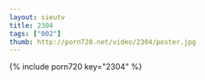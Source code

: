 ```yaml
--- 
layout: sieutv
title: 2304
tags: ["002"]
thumb: http://porn720.net/video/2304/poster.jpg
---
```

{% include porn720 key="2304" %} 
